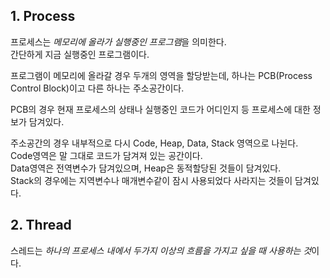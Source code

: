 ## 1. Process

프로세스는 *메모리에 올라가 실행중인 프로그램*을 의미한다.<br>
간단하게 지금 실행중인 프로그램이다.

프로그램이 메모리에 올라갈 경우 두개의 영역을 할당받는데, 하나는 PCB(Process Control Block)이고 다른 하나는 주소공간이다.

PCB의 경우 현재 프로세스의 상태나 실행중인 코드가 어디인지 등 프로세스에 대한 정보가 담겨있다.

주소공간의 경우 내부적으로 다시 Code, Heap, Data, Stack 영역으로 나뉜다.<br>
Code영역은 말 그대로 코드가 담겨져 있는 공간이다.<br>
Data영역은 전역변수가 담겨있으며, Heap은 동적할당된 것들이 담겨있다.<br>
Stack의 경우에는 지역변수나 매개변수같이 잠시 사용되었다 사라지는 것들이 담겨있다.

## 2. Thread

스레드는 *하나의 프로세스 내에서 두가지 이상의 흐름을 가지고 싶을 때 사용하는 것*이다.
